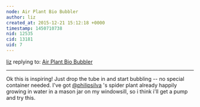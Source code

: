 ```yaml
---
node: Air Plant Bio Bubbler
author: liz
created_at: 2015-12-21 15:12:18 +0000
timestamp: 1450710738
nid: 12535
cid: 13181
uid: 7
---
```




[liz](../profile/liz) replying to: [Air Plant Bio Bubbler](../notes/eustatic/12-21-2015/air-plant-bio-bubbler)

----
Ok this is inspiring! Just drop the tube in and start bubbling -- no special container needed. I've got [@philipsilva](/profile/philipsilva) 's spider plant already happily growing in water in a mason jar on my windowsill, so i think i'll get a pump and try this. 